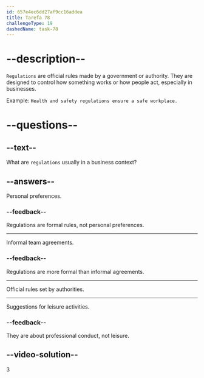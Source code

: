 ```yaml
---
id: 657e4ec6dd27af9cc16addea
title: Tarefa 78
challengeType: 19
dashedName: task-78
---
```


# --description--

`Regulations` are official rules made by a government or authority. They are designed to control how something works or how people act, especially in businesses.

Example: `Health and safety regulations ensure a safe workplace.`


# --questions--

## --text--

What are `regulations` usually in a business context?

## --answers--

Personal preferences.

### --feedback--

Regulations are formal rules, not personal preferences.

---

Informal team agreements.

### --feedback--

Regulations are more formal than informal agreements.

---

Official rules set by authorities.

---

Suggestions for leisure activities.

### --feedback--

They are about professional conduct, not leisure.

## --video-solution--

3
